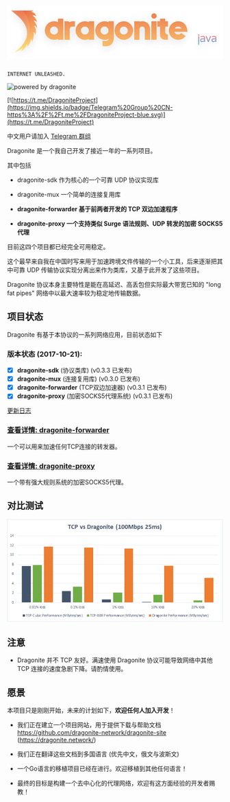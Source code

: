 # ![dragonite-java](assets/TextLogo.png)

    INTERNET UNLEASHED.

![powered by dragonite](https://img.shields.io/badge/powered%20by-dragonite-yellow.svg)

[![https://t.me/DragoniteProject](https://img.shields.io/badge/Telegram%20Group%20CN-https%3A%2F%2Ft.me%2FDragoniteProject-blue.svg)](https://t.me/DragoniteProject)

中文用户请加入 [Telegram 群组](https://t.me/DragoniteProject)

Dragonite 是一个我自己开发了接近一年的一系列项目。

其中包括

- dragonite-sdk 作为核心的一个可靠 UDP 协议实现库

- dragonite-mux 一个简单的连接复用库

- **dragonite-forwarder 基于前两者开发的 TCP 双边加速程序**

- **dragonite-proxy 一个支持类似 Surge 语法规则、UDP 转发的加密 SOCKS5 代理**

目前这四个项目都已经完全可用稳定。

这个最早来自我在中国时写来用于加速跨境文件传输的一个小工具，后来逐渐把其中可靠 UDP 传输协议实现分离出来作为类库，又基于此开发了这些项目。

Dragonite 协议本身主要特性是能在高延迟、高丢包但实际最大带宽已知的 "long fat pipes" 网络中以最大速率较为稳定地传输数据。

## 项目状态

Dragonite 有基于本协议的一系列网络应用，目前状态如下

### 版本状态 (2017-10-21):
- [x] **dragonite-sdk** (协议类库) (v0.3.3 已发布)
- [x] **dragonite-mux** (连接复用库) (v0.3.0 已发布)
- [x] **dragonite-forwarder** (TCP双边加速器) (v0.3.1 已发布)
- [x] **dragonite-proxy** (加密SOCKS5代理系统) (v0.3.1 已发布)

[更新日志](CHANGELOG.md)

### [查看详情: dragonite-forwarder](dragonite-forwarder/README.md)

一个可以用来加速任何TCP连接的转发器。

### [查看详情: dragonite-proxy](dragonite-proxy/README.md)

一个带有强大规则系统的加密SOCKS5代理。

## 对比测试

![TCP vs Dragonite](benchmarks/TCPvsDragonite.png)

## 注意

- Dragonite 并不 TCP 友好。满速使用 Dragonite 协议可能导致网络中其他 TCP 连接的速度急剧下降。请酌情使用。

## 愿景

本项目只是刚刚开始，未来的计划如下，**欢迎任何人加入开发**！

- 我们正在建立一个项目网站，用于提供下载与帮助文档 https://github.com/dragonite-network/dragonite-site (https://dragonite.network/)

- 我们正在翻译这些文档到多国语言 (优先中文，俄文与波斯文)

- 一个Go语言的移植项目已经在进行。欢迎移植到其他任何语言！

- 最终的目标是构建一个去中心化的代理网络，欢迎有这方面经验的开发者赐教！
